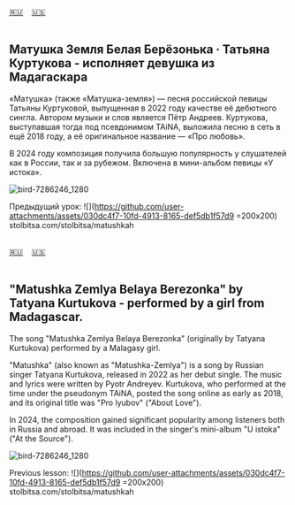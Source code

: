 <span id="ru"><a href='#ru'>🇷🇺</a> &nbsp;&nbsp;&nbsp;<a href='#en'>🇺🇸</a> &nbsp;&nbsp;&nbsp;</span><br><br>

## Матушка Земля Белая Берёзонька · Татьяна Куртукова - исполняет девушка из Мадагаскара

«Матушка» (также «Матушка-земля») — песня российской певицы Татьяны Куртуковой, выпущенная в 2022 году качестве её дебютного сингла. Автором музыки и слов является Пётр Андреев. Куртукова, выступавшая тогда под псевдонимом TAiNA, выложила песню в сеть в ещё 2018 году, а её оригинальное название — «Про любовь».

В 2024 году композиция получила большую популярность у слушателей как в России, так и за рубежом. Включена в мини-альбом певицы «У истока». 

![bird-7286246_1280](https://github.com/user-attachments/assets/a0301d41-e5a9-46fc-9684-b9f02a2c9b93)

Предыдущий урок: 
![](https://github.com/user-attachments/assets/030dc4f7-10fd-4913-8165-def5db1f57d9 =200x200)
stolbitsa.com/stolbitsa/matushkah<br><br>

<span id="en"><a href='#ru'>🇷🇺</a> &nbsp;&nbsp;&nbsp;<a href='#en'>🇺🇸</a> &nbsp;&nbsp;&nbsp;</span><br><br>

## "Matushka Zemlya Belaya Berezonka" by Tatyana Kurtukova - performed by a girl from Madagascar.

The song "Matushka Zemlya Belaya Berezonka" (originally by Tatyana Kurtukova) performed by a Malagasy girl.

"Matushka" (also known as "Matushka-Zemlya") is a song by Russian singer Tatyana Kurtukova, released in 2022 as her debut single. The music and lyrics were written by Pyotr Andreyev. Kurtukova, who performed at the time under the pseudonym TAiNA, posted the song online as early as 2018, and its original title was "Pro lyubov" ("About Love").

In 2024, the composition gained significant popularity among listeners both in Russia and abroad. It was included in the singer's mini-album "U istoka" ("At the Source").

![bird-7286246_1280](https://github.com/user-attachments/assets/a0301d41-e5a9-46fc-9684-b9f02a2c9b93)

Previous lesson: 
![](https://github.com/user-attachments/assets/030dc4f7-10fd-4913-8165-def5db1f57d9 =200x200)
stolbitsa.com/stolbitsa/matushkah
<br><br>

